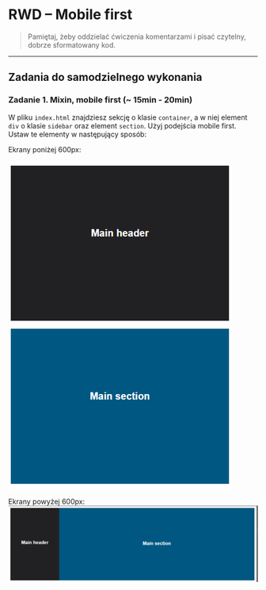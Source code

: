 # RWD &ndash; Mobile first

> Pamiętaj, żeby oddzielać ćwiczenia komentarzami i pisać czytelny, dobrze sformatowany kod.

-------------------------------------------------------------------------------

## Zadania do samodzielnego wykonania

### Zadanie 1. Mixin, mobile first  (~ 15min - 20min)

W pliku `index.html` znajdziesz sekcję o klasie `container`, a w niej element `div` o klasie `sidebar` oraz element `section`.  Użyj podejścia mobile first.
Ustaw te elementy w następujący sposób:

Ekrany poniżej 600px:

![Mobile](images/mobile.png)

Ekrany powyżej 600px:
![PC](images/pc.png)
